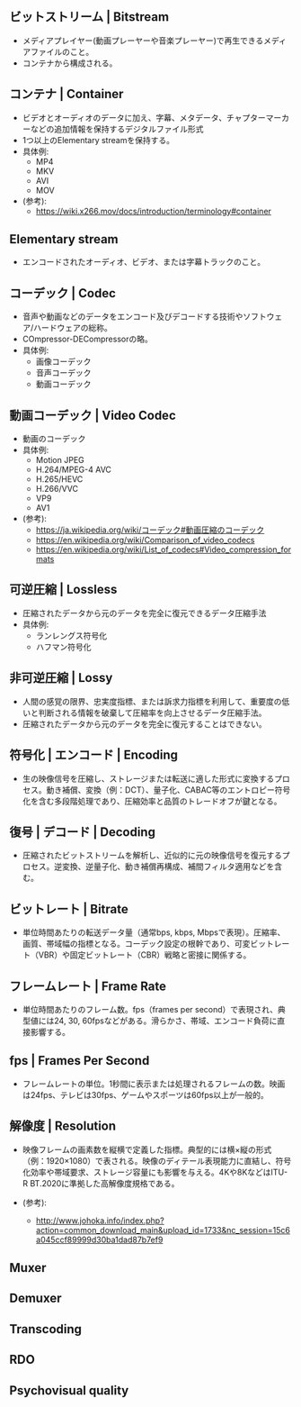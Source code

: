 <!-- 記事URL:https://github.com/takata150802/tech_glossary/blob/main/output/codec/video-codec.md# -->

## ビットストリーム | Bitstream
- メディアプレイヤー(動画プレーヤーや音楽プレーヤー)で再生できるメディアファイルのこと。
- コンテナから構成される。

## コンテナ | Container
- ビデオとオーディオのデータに加え、字幕、メタデータ、チャプターマーカーなどの追加情報を保持するデジタルファイル形式
- 1つ以上のElementary streamを保持する。
- 具体例:
  - MP4
  - MKV
  - AVI
  - MOV
- (参考):
  - https://wiki.x266.mov/docs/introduction/terminology#container

## Elementary stream
- エンコードされたオーディオ、ビデオ、または字幕トラックのこと。

## コーデック | Codec
- 音声や動画などのデータをエンコード及びデコードする技術やソフトウェア/ハードウェアの総称。
- COmpressor-DECompressorの略。
- 具体例:
  - 画像コーデック
  - 音声コーデック
  - 動画コーデック

## 動画コーデック | Video Codec
- 動画のコーデック
- 具体例:
  - Motion JPEG
  - H.264/MPEG-4 AVC
  - H.265/HEVC
  - H.266/VVC
  - VP9
  - AV1
- (参考):
  - https://ja.wikipedia.org/wiki/コーデック#動画圧縮のコーデック
  - https://en.wikipedia.org/wiki/Comparison_of_video_codecs
  - https://en.wikipedia.org/wiki/List_of_codecs#Video_compression_formats

## 可逆圧縮 | Lossless
- 圧縮されたデータから元のデータを完全に復元できるデータ圧縮手法
- 具体例:
  - ランレングス符号化
  - ハフマン符号化

## 非可逆圧縮 | Lossy
- 人間の感覚の限界、忠実度指標、または訴求力指標を利用して、重要度の低いと判断される情報を破棄して圧縮率を向上させるデータ圧縮手法。
- 圧縮されたデータから元のデータを完全に復元することはできない。

## 符号化 | エンコード | Encoding
- 生の映像信号を圧縮し、ストレージまたは転送に適した形式に変換するプロセス。動き補償、変換（例：DCT）、量子化、CABAC等のエントロピー符号化を含む多段階処理であり、圧縮効率と品質のトレードオフが鍵となる。

## 復号 | デコード | Decoding
- 圧縮されたビットストリームを解析し、近似的に元の映像信号を復元するプロセス。逆変換、逆量子化、動き補償再構成、補間フィルタ適用などを含む。

## ビットレート | Bitrate
- 単位時間あたりの転送データ量（通常bps, kbps, Mbpsで表現）。圧縮率、画質、帯域幅の指標となる。コーデック設定の根幹であり、可変ビットレート（VBR）や固定ビットレート（CBR）戦略と密接に関係する。

## フレームレート | Frame Rate
- 単位時間あたりのフレーム数。fps（frames per second）で表現され、典型値には24, 30, 60fpsなどがある。滑らかさ、帯域、エンコード負荷に直接影響する。

## fps | Frames Per Second
- フレームレートの単位。1秒間に表示または処理されるフレームの数。映画は24fps、テレビは30fps、ゲームやスポーツは60fps以上が一般的。

## 解像度 | Resolution
- 映像フレームの画素数を縦横で定義した指標。典型的には横×縦の形式（例：1920×1080）で表される。映像のディテール表現能力に直結し、符号化効率や帯域要求、ストレージ容量にも影響を与える。4Kや8KなどはITU-R BT.2020に準拠した高解像度規格である。

- (参考):
  - http://www.johoka.info/index.php?action=common_download_main&upload_id=1733&nc_session=15c6a045ccf89999d30ba1dad87b7ef9
## Muxer
## Demuxer
## Transcoding
## RDO
## Psychovisual quality